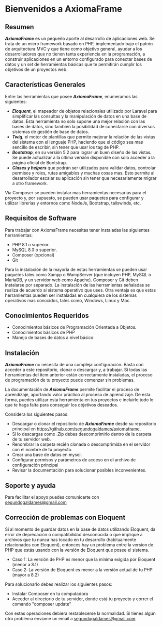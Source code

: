 # Bienvenidos a AxiomaFrame

## **Resumen**
***AxiomaFrame*** es un pequeño aporte al desarrollo de aplicaciones web. Se trata de un micro framework basado en PHP, implementado bajo el patrón de arquitectura MVC y que tiene como objetivo general, ayudar a los desarrolladores que no tienen tanta experiencia en la programación, a construir aplicaciones en un entorno configurado para conectar bases de datos y un set de herramientas básicas que te permitirán cumplir los objetivos de un proyectos web.

## **Características Generales**
Entre las herramientas que posee ***AxiomaFrame***, enumeramos las siguientes:
- ***Eloquent***, el mapeador de objetos relacionales utilizado por Laravel para simplificar las consultas y la manipulación de datos en una base de datos. Esta herramienta no solo supone una mejor relación con las bases de datos, sino también la posibilidad de conectarse con diversos sistemas de gestión de base de datos.
- ***Twig***, el motor de plantillas que permite mejorar la relación de las vistas del sistema con el lenguaje PHP, haciendo que el código sea mas sencillo de escribir, sin tener que usar los tag de PHP.
- ***Bootstrap***, en su versión 5.2 para lograr un buen diseño de las vistas. Se puede actualizar a la última versión disponible con solo acceder a la página oficial de Bootstrap.
- ***Clases y helpers*** que podrán ser utilizados para validar datos, controlar permisos y roles, rutas amigables y muchas cosas mas. Esto permite al desarrollador escalar su aplicación sin tener que necesariamente migrar a otro framework.

Vía Composer se pueden instalar mas herramientas necesarias para el proyecto y, por supuesto, se pueden usar paquetes para configurar y utilizar librerías y entornos como NodeJs, Bootstrap, tailswinds, etc.

## **Requisitos de Software**
Para trabajar con AxiomaFrame necesitas tener instaladas las siguientes herramientas:
- PHP 8.1 o superior.
- MySQL 8.0 o superior.
- Composer (opcional)
- Git

Para la instalación de la mayoría de estas herramientas se pueden usar paquetes tales como Xampp o WampServer (que incluyen PHP, MySQL o MariaDB, y un servidor web como Apache). Composer y Git deben instalarse por separado. La instalación de las herramientas señaladas se realiza de acuerdo al sistema operativo que uses. Otra ventaja es que estas herramientas pueden ser instaladas en cualquiera de los sistemas operativos mas conocidos, tales como, Windows, Linux y Mac.

## **Conocimientos Requeridos**
- Conocimientos básicos de Programación Orientada a Objetos.
- Conocimientos básicos de PHP
- Manejo de bases de datos a nivel básico


## **Instalación**
***AxiomaFrame*** no necesita de una compleja configuración. Basta con acceder a este repositorio, clonar o descargar y, a trabajar. Si todas las herramientas del item anterior están correctamente instaladas, el proceso de programación de tu proyecto puede comenzar sin problemas.

La documentación de ***AxiomaFrame*** permite facilitar el proceso de aprendizaje, aportando valor práctico al proceso de aprendizaje. De esta forma, puedes utilizar esta herramienta en tus proyectos e incluirle todo lo que te haga falta para conseguir los objetivos deseados.

Considera los siguientes pasos:

- Descargar o clonar el repositorio de ***AxiomaFrame*** desde su repositorio principal en https://github.com/segundogaldames/axiomaframe.
- Si lo descargas como .Zip debes descomprimirlo dentro de la carpeta de tu servidor web.
- Renombrar la carpeta recién clonada o descomprimida en el servidor con el nombre de tu proyecto.
- Crear una base de datos en mysql.
- Configurar permisos y parámetros de acceso en el archivo de configuración principal
- Revisar la documentación para solucionar posibles inconvenientes.

## **Soporte y ayuda**
Para facilitar el apoyo puedes comunicarte con segundogaldames@gmail.com

## **Corrección de problemas con Eloquent**
Si al momento de guardar datos en la base de datos utilizando Eloquent, da error de deprecación o compatibilidad desconocida o que implique a archivos que tu nunca has tocado en tu desarrollo (habitualmente relacionados con Eloquent), entonces hay un problema entre la version de PHP que estás usando con la versión de Eloquent que posee el sistema.
- Caso 1: La versión de PHP es menor que la mínima exigida por Eloquent (menor a 8.1)
- Caso 2: La versión de Eloquent es menor a la versión actual de tu PHP (mayor a 8.2)

Para solucionarlo debes realizar los siguientes pasos:
- Instalar Composer en tu computadora
- Acceder al directorio de tu servidor, donde está tu proyecto y correr el comando "composer update"

Con estas operaciones debiera restablecerse la normalidad. Si tienes algún otro problema envíame un email a segundogaldames@gmail.com

